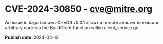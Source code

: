 # CVE-2024-30850 - cve@mitre.org

An issue in tiagorlampert CHAOS v5.0.1 allows a remote attacker to execute arbitrary code via the BuildClient function within client_service.go

**Publish date:** 2024-04-12
